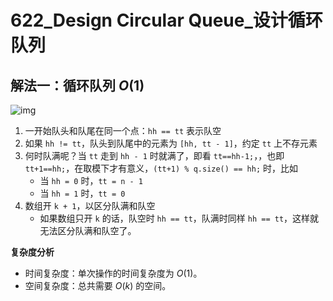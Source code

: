 # 622_Design Circular Queue_设计循环队列

## 解法一：循环队列 $O(1)$

![img](https://cdn.acwing.com/media/article/image/2022/01/30/41956_cee6f52a81-solve.png)

1. 一开始队头和队尾在同一个点：`hh == tt` 表示队空
2. 如果 `hh != tt`，队头到队尾中的元素为 `[hh, tt - 1]`，约定 `tt` 上不存元素
3. 何时队满呢？当 `tt` 走到 `hh - 1` 时就满了，即看 `tt==hh-1;`，，也即 `tt+1==hh;`，在取模下才有意义，`(tt+1) % q.size() == hh;` 时，比如
    - 当 `hh = 0` 时，`tt = n - 1`
    - 当 `hh = 1` 时，`tt = 0`
4. 数组开 `k + 1`，以区分队满和队空
    - 如果数组只开 `k` 的话，队空时 `hh == tt`，队满时同样 `hh == tt`，这样就无法区分队满和队空了。

**复杂度分析**
- 时间复杂度：单次操作的时间复杂度为 $O(1)$。
- 空间复杂度：总共需要 $O(k)$ 的空间。